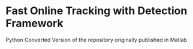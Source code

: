 # Fast Online Tracking with Detection Framework
Python Converted Version of the repository originally published in Matlab
